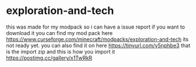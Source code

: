 # exploration-and-tech
this was made for my modpack so i can have a issue report if you want to download it 
you can find my mod pack here https://www.curseforge.com/minecraft/modpacks/exploration-and-tech its not ready yet. 
you can also find it on here https://tinyurl.com/y5nphbe3 that is the import zip and this is how you import it https://postimg.cc/gallery/x1TwRkR
